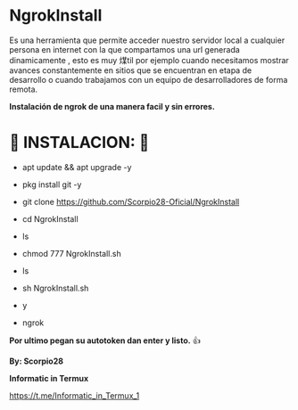 # NgrokInstall

Es una herramienta que permite acceder nuestro servidor local a cualquier persona en internet con la que compartamos una url generada dinamicamente , esto es muy 煤til por ejemplo cuando necesitamos mostrar avances constantemente en sitios que se encuentran en etapa de desarrollo o cuando trabajamos con un equipo de desarrolladores de forma remota.

__Instalación de ngrok de una manera facil y sin errores.__

# 🦂 INSTALACION: 🦂

* apt update && apt upgrade -y

* pkg install git -y

* git clone https://github.com/Scorpio28-Oficial/NgrokInstall

* cd NgrokInstall

* ls

* chmod 777 NgrokInstall.sh

* ls

* sh NgrokInstall.sh

* y

* ngrok

__Por ultimo pegan su autotoken dan enter y listo.__ 👍

__By: Scorpio28__

__Informatic in Termux__

https://t.me/Informatic_in_Termux_1
